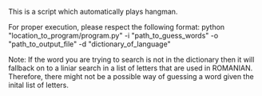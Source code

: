This is a script which automatically plays hangman.

For proper execution, please respect the following format:
    python "location_to_program/program.py" -i "path_to_guess_words" -o "path_to_output_file" -d "dictionary_of_language"

Note: If the word you are trying to search is not in the dictionary then it will fallback on to a liniar search in a list of letters that are used in ROMANIAN. Therefore, there might not be a possible way of guessing a word given the inital list of letters. 
